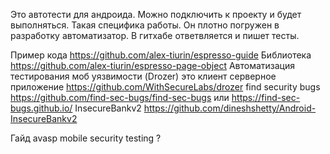 Это автотести для андроида. Можно подключить к проекту и будет выполняться. Такая специфика работы. Он плотно погружен в разработку автоматизатор. В гитхабе ответвляется и пишет тесты.

Пример кода
https://github.com/alex-tiurin/espresso-guide
Библиотека
https://github.com/alex-tiurin/espresso-page-object
Автоматизация тестирования моб уязвимости (Drozer) это клиент серверное приложение
https://github.com/WithSecureLabs/drozer
find security bugs
https://github.com/find-sec-bugs/find-sec-bugs   или https://find-sec-bugs.github.io/
InsecureBankv2
https://github.com/dineshshetty/Android-InsecureBankv2

Гайд avasp mobile security testing ?

